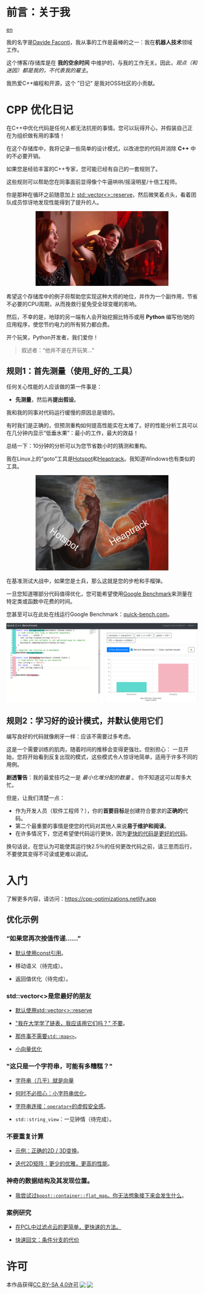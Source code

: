 # 前言：关于我
[en](README.md)

我的名字是[Davide Faconti](https://twitter.com/facontidavide)，我从事的工作是最棒的之一：我在**机器人技术**领域工作。

这个博客/存储库是在 **我的空余时间** 中维护的，与我的工作无关。因此，*观点（和迷因）都是我的，不代表我的雇主*。

我热爱C++编程和开源，这个 ”日记“ 是我对OSS社区的小贡献。


# CPP 优化日记

在C++中优化代码是任何人都无法抗拒的事情。您可以玩得开心，并假装自己正在为组织做有用的事情！

在这个存储库中，我将记录一些简单的设计模式，以改进您的代码并消除 **C++** 中的不必要开销。

如果您是经验丰富的C++专家，您可能已经有自己的一套规则了。

这些规则可以帮助您在同事面前显得像个牛逼哄哄/摇滚明星/十倍工程师。

你是那种在循环之前随意加上 [std::vector<>::reserve](docs/en/reserve.md)，然后微笑着点头，看着团队成员惊讶地发现性能得到了提升的人。

<p align="center"><img src="docs/img/boom.gif" width="350"></p>

希望这个存储库中的例子将帮助您实现这种大师的地位，并作为一个副作用，节省不必要的CPU周期，从而挽救行星免受全球变暖的影响。

然后，不幸的是，地球的另一端有人会开始挖掘比特币或用 **Python** 编写他/她的应用程序，使您节约电力的所有努力都白费。

开个玩笑，Python开发者，我们爱你！

> 叙述者：“他并不是在开玩笑...”

## 规则1：首先测量（使用_好的_工具）

任何关心性能的人应该做的第一件事是：

- **先测量**，然后再**提出假设**。

我和我的同事对代码运行缓慢的原因总是错的。 

有时我们是正确的，但预测重构如何提高性能实在太难了。好的性能分析工具可以在几分钟内显示“低垂水果”：最小的工作，最大的效益！

总结一下：10分钟的分析可以为您节省数小时的猜测和重构。

我在Linux上的“goto”工具是[Hotspot](https://github.com/KDAB/hotspot)和[Heaptrack](https://github.com/KDE/heaptrack)。我知道Windows也有类似的工具。

<p align="center"><img src="docs/img/hotspot_heaptrack.jpg" width="350"></p>

在基准测试大战中，如果您是士兵，那么这就是您的步枪和手榴弹。

一旦您知道哪部分代码值得优化，您可能希望使用[Google Benchmark](https://github.com/google/benchmark)来测量在特定类或函数中花费的时间。

您甚至可以在此处在线运行Google Benchmark：[quick-bench.com](http://quick-bench.com/G7B2w0xPUWgOVvuzI7unES6cU4w)。

![quick-bench](docs/img/quick-bench.png)

## 规则2：学习好的设计模式，并默认使用它们

编写良好的代码就像刷牙一样：应该不需要过多考虑。

这是一个需要训练的肌肉，随着时间的推移会变得更强壮。但别担心：
一旦开始，您将开始看到反复出现的模式，这些模式令人惊讶地简单，适用于许多不同的用例。

**剧透警告**：我的最爱技巧之一是 _最小化堆分配的数量_ 。
你不知道这可以帮多大忙。

但是，让我们清楚一点：

- 作为开发人员（软件工程师？），你的**首要目标**是创建符合要求的**正确的**代码。
- 第二个最重要的事情是使您的代码对其他人来说**易于维护和阅读**。
- 在许多情况下，您还希望使代码运行更快，因为[更快的代码是更好的代码](https://craigmod.com/essays/fast_software/)。

换句话说，在您认为可能使其运行快2.5％的任何更改代码之前，请三思而后行，不要使其变得不可读或更难以调试。

# 入门

了解更多内容，请访问：https://cpp-optimizations.netlify.app

## 优化示例

### “如果您再次按值传递......”

- [默认使用const引用](docs/zh/prefer_references.md)。

- 移动语义（待完成）。

- 返回值优化（待完成）。

### std::vector<>是您最好的朋友

- [默认使用std::vector<>::reserve](docs/zh/reserve.md)

- ["我在大学学了链表，我应该用它们吗？" 不要](docs/no_lists.md)。

- [那件事不需要`std::map<>`](docs/zh/dont_need_map.md)。

- [小向量优化](docs/zh/small_vectors.md)

### "这只是一个字符串，可能有多糟糕？"

- [字符串（几乎）就是向量](docs/zh/strings_are_vectors.md)

- [何时不必担心：小字符串优化](docs/zh/small_strings.md)。

- [字符串连接：`operator+`的虚假安全感](docs/zh/strings_concatenation.md)。

- `std::string_view`：一见钟情（待完成）。

### 不要重复计算

- [示例：正确的2D / 3D变换](docs/zh/2d_transforms.md)。

- [迭代2D矩阵：更少的优雅，更高的性能](docs/zh/2d_matrix_iteration.md)。

### 神奇的数据结构及其发现位置。

- [我尝试过`boost::container::flat_map`。你无法想象接下来会发生什么](docs/zh/boost_flatmap.md)。

### 案例研究

- [在PCL中过滤点云的更简单，更快速的方法。](docs/zh/pcl_filter.md)

- [快速回文：条件分支的代价](docs/zh/palindrome.md)


# 许可

<p xmlns:dct="http://purl.org/dc/terms/" xmlns:cc="http://creativecommons.org/ns#" class="license-text">本作品获得<a rel="license" href="https://creativecommons.org/licenses/by-sa/4.0">CC BY-SA 4.0许可<img style="height:22px!important;margin-left:3px;vertical-align:text-bottom;" src="https://mirrors.creativecommons.org/presskit/icons/cc.svg?ref=chooser-v1" /><img style="height:22px!important;margin-left:3px;vertical-align:text-bottom;" src="https://mirrors.creativecommons.org/presskit/icons/by.svg?ref=chooser-v1" /><img style="height:22px!important;margin-left:3px;